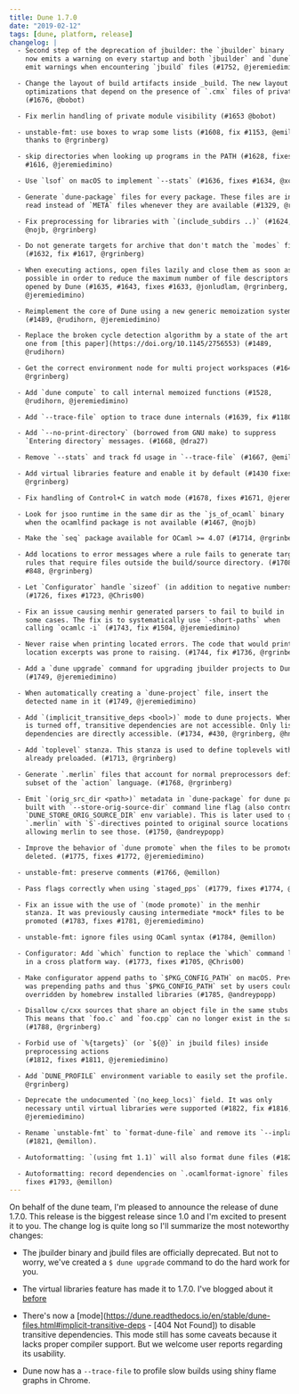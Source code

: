 ```yaml
---
title: Dune 1.7.0
date: "2019-02-12"
tags: [dune, platform, release]
changelog: |
  - Second step of the deprecation of jbuilder: the `jbuilder` binary
    now emits a warning on every startup and both `jbuilder` and `dune`
    emit warnings when encountering `jbuild` files (#1752, @jeremiedimino)

  - Change the layout of build artifacts inside _build. The new layout enables
    optimizations that depend on the presence of `.cmx` files of private modules
    (#1676, @bobot)

  - Fix merlin handling of private module visibility (#1653 @bobot)

  - unstable-fmt: use boxes to wrap some lists (#1608, fix #1153, @emillon,
    thanks to @rgrinberg)

  - skip directories when looking up programs in the PATH (#1628, fixes
    #1616, @jeremiedimino)

  - Use `lsof` on macOS to implement `--stats` (#1636, fixes #1634, @xclerc)

  - Generate `dune-package` files for every package. These files are installed and
    read instead of `META` files whenever they are available (#1329, @rgrinberg)

  - Fix preprocessing for libraries with `(include_subdirs ..)` (#1624, fix #1626,
    @nojb, @rgrinberg)

  - Do not generate targets for archive that don't match the `modes` field.
    (#1632, fix #1617, @rgrinberg)

  - When executing actions, open files lazily and close them as soon as
    possible in order to reduce the maximum number of file descriptors
    opened by Dune (#1635, #1643, fixes #1633, @jonludlam, @rgrinberg,
    @jeremiedimino)

  - Reimplement the core of Dune using a new generic memoization system
    (#1489, @rudihorn, @jeremiedimino)

  - Replace the broken cycle detection algorithm by a state of the art
    one from [this paper](https://doi.org/10.1145/2756553) (#1489,
    @rudihorn)

  - Get the correct environment node for multi project workspaces (#1648,
    @rgrinberg)

  - Add `dune compute` to call internal memoized functions (#1528,
    @rudihorn, @jeremiedimino)

  - Add `--trace-file` option to trace dune internals (#1639, fix #1180, @emillon)

  - Add `--no-print-directory` (borrowed from GNU make) to suppress
    `Entering directory` messages. (#1668, @dra27)

  - Remove `--stats` and track fd usage in `--trace-file` (#1667, @emillon)

  - Add virtual libraries feature and enable it by default (#1430 fixes #921,
    @rgrinberg)

  - Fix handling of Control+C in watch mode (#1678, fixes #1671, @jeremiedimino)

  - Look for jsoo runtime in the same dir as the `js_of_ocaml` binary
    when the ocamlfind package is not available (#1467, @nojb)

  - Make the `seq` package available for OCaml >= 4.07 (#1714, @rgrinberg)

  - Add locations to error messages where a rule fails to generate targets and
    rules that require files outside the build/source directory. (#1708, fixes
    #848, @rgrinberg)

  - Let `Configurator` handle `sizeof` (in addition to negative numbers).
    (#1726, fixes #1723, @Chris00)

  - Fix an issue causing menhir generated parsers to fail to build in
    some cases. The fix is to systematically use `-short-paths` when
    calling `ocamlc -i` (#1743, fix #1504, @jeremiedimino)

  - Never raise when printing located errors. The code that would print the
    location excerpts was prone to raising. (#1744, fix #1736, @rgrinberg)

  - Add a `dune upgrade` command for upgrading jbuilder projects to Dune
    (#1749, @jeremiedimino)

  - When automatically creating a `dune-project` file, insert the
    detected name in it (#1749, @jeremiedimino)

  - Add `(implicit_transitive_deps <bool>)` mode to dune projects. When this mode
    is turned off, transitive dependencies are not accessible. Only listed
    dependencies are directly accessible. (#1734, #430, @rgrinberg, @hnrgrgr)

  - Add `toplevel` stanza. This stanza is used to define toplevels with libraries
    already preloaded. (#1713, @rgrinberg)

  - Generate `.merlin` files that account for normal preprocessors defined using a
    subset of the `action` language. (#1768, @rgrinberg)

  - Emit `(orig_src_dir <path>)` metadata in `dune-package` for dune packages
    built with `--store-orig-source-dir` command line flag (also controlled by
    `DUNE_STORE_ORIG_SOURCE_DIR` env variable). This is later used to generate
    `.merlin` with `S`-directives pointed to original source locations and thus
    allowing merlin to see those. (#1750, @andreypopp)

  - Improve the behavior of `dune promote` when the files to be promoted have been
    deleted. (#1775, fixes #1772, @jeremiedimino)

  - unstable-fmt: preserve comments (#1766, @emillon)

  - Pass flags correctly when using `staged_pps` (#1779, fixes #1774, @jeremiedimino)

  - Fix an issue with the use of `(mode promote)` in the menhir
    stanza. It was previously causing intermediate *mock* files to be
    promoted (#1783, fixes #1781, @jeremiedimino)

  - unstable-fmt: ignore files using OCaml syntax (#1784, @emillon)

  - Configurator: Add `which` function to replace the `which` command line utility
    in a cross platform way. (#1773, fixes #1705, @Chris00)

  - Make configurator append paths to `$PKG_CONFIG_PATH` on macOS. Previously it
    was prepending paths and thus `$PKG_CONFIG_PATH` set by users could have been
    overridden by homebrew installed libraries (#1785, @andreypopp)

  - Disallow c/cxx sources that share an object file in the same stubs archive.
    This means that `foo.c` and `foo.cpp` can no longer exist in the same library.
    (#1788, @rgrinberg)

  - Forbid use of `%{targets}` (or `${@}` in jbuild files) inside
    preprocessing actions
    (#1812, fixes #1811, @jeremiedimino)

  - Add `DUNE_PROFILE` environment variable to easily set the profile. (#1806,
    @rgrinberg)

  - Deprecate the undocumented `(no_keep_locs)` field. It was only
    necessary until virtual libraries were supported (#1822, fix #1816,
    @jeremiedimino)

  - Rename `unstable-fmt` to `format-dune-file` and remove its `--inplace` option.
    (#1821, @emillon).

  - Autoformatting: `(using fmt 1.1)` will also format dune files (#1821, @emillon).

  - Autoformatting: record dependencies on `.ocamlformat-ignore` files (#1824,
    fixes #1793, @emillon)
---
```


On behalf of the dune team, I'm pleased to announce the release of dune 1.7.0. This release is the biggest release since 1.0 and I'm excited to present it to you. The change log is quite long so I'll summarize the most noteworthy changes:

* The jbuilder binary and jbuild files are officially deprecated. But not to worry, we've created a `$ dune upgrade` command to do the hard work for you.

* The virtual libraries feature has made it to 1.7.0. I've blogged about it [before](http://rgrinberg.com/posts/virtual-libraries/)

* There's now a [mode](https://dune.readthedocs.io/en/stable/dune-files.html#implicit-transitive-deps - [404 Not Found]) to disable transitive dependencies. This mode still has some caveats because it lacks proper compiler support. But we welcome user reports regarding its usability.

* Dune now has a `--trace-file` to profile slow builds using shiny flame graphs in Chrome.

